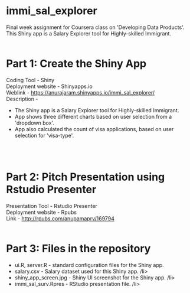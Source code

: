# immi_sal_explorer
Final week assignment for Coursera class on 'Developing Data Products'. <br />
This Shiny app is a Salary Explorer tool for Highly-skilled Immigrant.
<br /><br />

<h1>Part 1: Create the Shiny App</h1>
Coding Tool - Shiny<br />
Deployment website - Shinyapps.io <br />
Weblink - <a href = "https://anurajaram.shinyapps.io/immi_sal_explorer/">https://anurajaram.shinyapps.io/immi_sal_explorer/ </a><br />
Description - <br />
<ul>
<li>The Shiny app is a Salary Explorer tool for Highly-skilled Immigrant.</li>
<li>App shows three different charts based on user selection from a 'dropdown box'.</li>
<li>App also calculated the count of visa applications, based on user selection for 'visa-type'. </li>
</ul>
<br /><br />
 
<h1>Part 2: Pitch Presentation using Rstudio Presenter</h1>
Presentation Tool - Rstudio Presenter<br />
Deployment website - Rpubs <br />
Link - <a href = "http://rpubs.com/anupamaprv/169794">http://rpubs.com/anupamaprv/169794 </a>
<br /><br />

<h1>Part 3: Files in the repository</h1>
<ul>
<li>ui.R, server.R - standard configuration files for the Shiny app. </li>
<li>salary.csv - Salary dataset used for this Shiny app. /li>
<li>shiny_app_screen.jpg - Shiny UI screenshot for the Shiny app. /li>
<li>immi_sal_surv.Rpres - RStudio presentation file. /li>
</ul>
